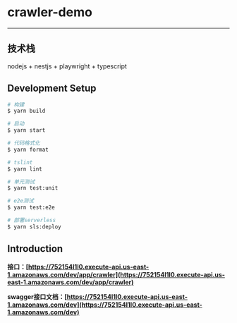 # crawler-demo

---

## 技术栈

nodejs + nestjs + playwright + typescript

## Development Setup

```bash
# 构建
$ yarn build

# 启动
$ yarn start

# 代码格式化
$ yarn format

# tslint
$ yarn lint

# 单元测试
$ yarn test:unit

# e2e测试
$ yarn test:e2e

# 部署serverless
$ yarn sls:deploy

```
## Introduction

**接口：[https://752154l1l0.execute-api.us-east-1.amazonaws.com/dev/app/crawler](https://752154l1l0.execute-api.us-east-1.amazonaws.com/dev/app/crawler)**

**swagger接口文档：[https://752154l1l0.execute-api.us-east-1.amazonaws.com/dev](https://752154l1l0.execute-api.us-east-1.amazonaws.com/dev)**